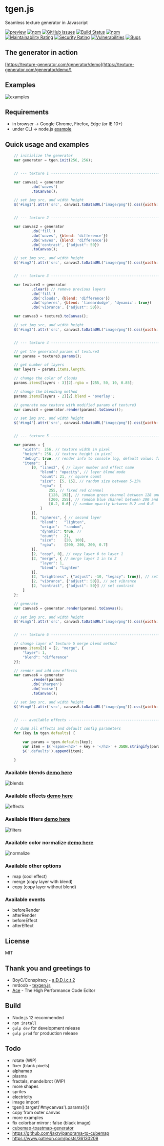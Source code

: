 # tgen.js

Seamless texture generator in Javascript

[![preview](https://img.shields.io/badge/preview-click_here-green.svg?style=flat-square)](https://texture-generator.com/generator/demo/)
[![npm](https://img.shields.io/npm/dt/seamless-texture-generator.svg?style=flat-square)](https://www.npmjs.com/package/seamless-texture-generator)
[![GitHub issues](https://img.shields.io/github/issues/schalkt/tgen.svg?style=flat-square)](https://github.com/schalkt/tgen/issues)
[![Build Status](https://travis-ci.org/schalkt/tgen.svg?branch=master)](https://travis-ci.org/schalkt/tgen)
[![npm](https://img.shields.io/npm/v/seamless-texture-generator.svg?style=flat-square)](https://www.npmjs.com/package/seamless-texture-generator)
[![Maintainability Rating](https://sonarcloud.io/api/project_badges/measure?project=schalkt_tgen&metric=sqale_rating)](https://sonarcloud.io/dashboard?id=schalkt_tgen)
[![Security Rating](https://sonarcloud.io/api/project_badges/measure?project=schalkt_tgen&metric=security_rating)](https://sonarcloud.io/dashboard?id=schalkt_tgen)
[![Vulnerabilities](https://sonarcloud.io/api/project_badges/measure?project=schalkt_tgen&metric=vulnerabilities)](https://sonarcloud.io/dashboard?id=schalkt_tgen)
[![Bugs](https://sonarcloud.io/api/project_badges/measure?project=schalkt_tgen&metric=bugs)](https://sonarcloud.io/dashboard?id=schalkt_tgen)

## The generator in action

[https://texture-generator.com/generator/demo](https://texture-generator.com/generator/demo/)


## Examples

![examples](https://texture-generator.com/generator/demo/images/examples.jpg#20190908)

## Requirements

* in browser -> Google Chrome, Firefox, Edge (or IE 10+)
* under CLI -> node.js [example](https://github.com/schalkt/tgen/blob/master/test/test.js)

## Quick usage and examples

```javascript
    // initialize the generator
    var generator = tgen.init(256, 256);


    // --- texture 1 --------------------------------------------------------------

    var canvas1 = generator
            .do('waves')
            .toCanvas();

    // set img src, and width height
    $('#img1').attr('src', canvas1.toDataURL("image/png")).css({width: canvas1.width, height: canvas1.height});


    // --- texture 2 --------------------------------------------------------------

    var canvas2 = generator
            .do('fill')
            .do('waves', {blend: 'difference'})
            .do('waves', {blend: 'difference'})
            .do('contrast', {"adjust": 50})
            .toCanvas();

    // set img src, and width height
    $('#img2').attr('src', canvas2.toDataURL("image/png")).css({width: canvas2.width, height: canvas2.height});


    // --- texture 3 --------------------------------------------------------------

    var texture3 = generator
            .clear() // remove previous layers
            .do('fill')
            .do('clouds', {blend: 'difference'})
            .do('spheres', {blend: 'lineardodge', 'dynamic': true})
            .do('vibrance', {"adjust": 50});

    var canvas3 = texture3.toCanvas();

    // set img src, and width height
    $('#img3').attr('src', canvas3.toDataURL("image/png")).css({width: canvas3.width, height: canvas3.height});


    // --- texture 4 --------------------------------------------------------------

    // get the generated params of texture3
    var params = texture3.params();

    // get number of layers
    var layers = params.items.length;

    // change the color of clouds
    params.items[layers - 3][2].rgba = [255, 50, 10, 0.85];

    // change the blending method
    params.items[layers - 2][2].blend = 'overlay';

    // generate new texture with modified params of texture3
    var canvas4 = generator.render(params).toCanvas();

    // set img src, and width height
    $('#img4').attr('src', canvas4.toDataURL("image/png")).css({width: canvas4.width, height: canvas4.height});


    // --- texture 5 --------------------------------------------------------------

    var params = {
        "width":  256, // texture width in pixel
        "height": 256, // texture height in pixel
        "debug": true, // render info to console log, default value: false
        "items":  [
            [0, "lines2", { // layer number and effect name
                "blend": "opacity", // layer blend mode
                "count": 21, // square count
                "size":  [5, 15], // random size between 5-15%
                "rgba":  [
                    255, // fixed red channel
                    [128, 192], // random green channel between 128 and 192
                    [200, 255], // random blue channel between 200 and 255
                    [0.2, 0.6] // random opacity between 0.2 and 0.6
                ]
            }],
            [1, "spheres", { // second layer
                "blend":   "lighten",
                "origin":  "random",
                "dynamic": true, //
                "count":   21,
                "size":    [20, 100],
                "rgba":    [200, 200, 200, 0.7]
            }],
            [2, "copy", 0], // copy layer 0 to layer 1
            [2, "merge", { // merge layer 1 in to 2
                "layer": 1,
                "blend": "lighten"
            }],
            [2, "brightness", {"adjust": -10, "legacy": true}], // set brightness
            [2, "vibrance", {"adjust": 50}], // set vibrance
            [2, "contrast", {"adjust": 50}] // set contrast
        ]
    };

    // generate
    var canvas5 = generator.render(params).toCanvas();

    // set img src, and width height
    $('#img5').attr('src', canvas5.toDataURL("image/png")).css({width: canvas5.width, height: canvas5.height});


    // --- texture 6 --------------------------------------------------------------

    // change layer of texture 5 merge blend method
    params.items[3] = [2, "merge", {
        "layer": 1,
        "blend": "difference"
    }];

    // render and add new effects
    var canvas6 = generator
            .render(params)
            .do('sharpen')
            .do('noise')
            .toCanvas();

    // set img src, and width height
    $('#img6').attr('src', canvas6.toDataURL("image/png")).css({width: canvas6.width, height: canvas6.height});


    // --- available effects -------------------------------------------------------

    // dump all effects and default config parameters
    for (key in tgen.defaults) {

        var params = tgen.defaults[key];
        var item = $('<span><h2>' + key + '</h2>' + JSON.stringify(params) + '</span>');
        $('.defaults').append(item);

    }
```

### Available blends [demo here](https://texture-generator.com/generator/demo/blends.html)

![blends](https://texture-generator.com/generator/demo/images/blends.jpg#20190908)

### Available effects [demo here](https://texture-generator.com/generator/demo/effects.html)

![effects](https://texture-generator.com/generator/demo/images/effects.jpg#20190908)

### Available filters [demo here](https://texture-generator.com/generator/demo/filters.html)

![filters](https://texture-generator.com/generator/demo/images/filters.jpg#20190908)

### Available color normalize [demo here](https://texture-generator.com/generator/demo/normalize.html)

![normalize](https://texture-generator.com/generator/demo/images/normalize.jpg#20190908)

### Available other options

* map (cool effect)
* merge (copy layer with blend)
* copy (copy layer without blend)

### Available events

* beforeRender
* afterRender
* beforeEffect
* afterEffect

## License

MIT

## Thank you and greetings to

* BoyC/Conspiracy - [a.D.D.i.c.t 2](http://conspiracy.hu/release/tool/addict2/)
* mrdoob - [texgen.js](https://github.com/mrdoob/texgen.js)
* [Ace](http://ace.c9.io/) - The High Performance Code Editor

## Build

* Node.js 12 recommended
* `npm install`
* `gulp dev` for development release
* `gulp prod` for production release

## Todo

* rotate (WIP)
* fixer (blank pixels)
* alphamap
* plasma
* fractals, mandelbrot (WIP)
* more shapes
* sprites
* electricity
* image import
* tgen().target('#mycanvas').params({})
* copy from outer canvas
* more examples
* fix colorbar mirror : false (black image)
* [cubemap-toastmap-generator](https://jonaszeitler.se/cubemap-toastmap-generator/)
* https://github.com/jaxry/panorama-to-cubemap
* https://www.patreon.com/posts/36130209